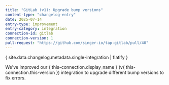 ```yaml
---
title: "GitLab (v1): Upgrade bump versions"
content-type: "changelog-entry"
date: 2025-07-14
entry-type: improvement
entry-category: integration
connection-id: gitlab
connection-version: 1
pull-request: "https://github.com/singer-io/tap-gitlab/pull/40"
---
```

{ site.data.changelog.metadata.single-integration | flatify }

We've improved our { this-connection.display_name } (v{ this-connection.this-version }) integration to upgrade different bump versions to fix errors.